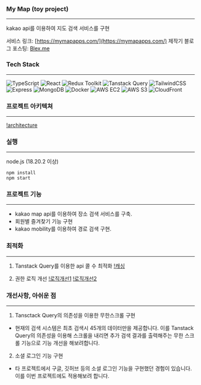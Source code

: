 ### My Map (toy project)

---

kakao api를 이용하여 지도 검색 서비스를 구현

서비스 링크: [https://mymapapps.com/](https://mymapapps.com/)
제작기 블로그 포스팅: [Blex.me](https://blex.me/@kimyoungjo/series/%EC%A7%80%EB%8F%84-%EA%B2%80%EC%83%89-%EC%84%9C%EB%B9%84%EC%8A%A4-%EC%A0%9C%EC%9E%91%EA%B8%B0)

### Tech Stack

---

![TypeScript](https://img.shields.io/badge/-TypeScript-007ACC?style=flat&logo=TypeScript&logoColor=white)
![React](https://img.shields.io/badge/-React-61DAFB?style=flat&logo=React&logoColor=white)
![Redux Toolkit](https://img.shields.io/badge/-Redux%20Toolkit-764ABC?style=flat&logo=Redux&logoColor=white)
![Tanstack Query](https://img.shields.io/badge/-Tanstack%20Query-FF4154?style=flat&logo=React%20Query&logoColor=white)
![TailwindCSS](https://img.shields.io/badge/-TailwindCSS-06B6D4?style=flat&logo=TailwindCSS&logoColor=white)
![Express](https://img.shields.io/badge/-Express-000000?style=flat&logo=Express&logoColor=white)
![MongoDB](https://img.shields.io/badge/-MongoDB-47A248?style=flat&logo=MongoDB&logoColor=white)
![Docker](https://img.shields.io/badge/-Docker-2496ED?style=flat&logo=Docker&logoColor=white)
![AWS EC2](https://img.shields.io/badge/-AWS%20EC2-FF9900?style=flat&logo=Amazon%20EC2&logoColor=white)
![AWS S3](https://img.shields.io/badge/-AWS%20S3-569A31?style=flat&logo=Amazon%20S3&logoColor=white)
![CloudFront](https://img.shields.io/badge/-CloudFront-232F3E?style=flat&logo=Amazon%20AWS&logoColor=white)

### 프로젝트 아키텍쳐

---

[!architecture](https://kimyoungjoforum1557.s3.ap-northeast-2.amazonaws.com/my-map-archi.png)


### 실행

---

node.js (18.20.2 이상)

```
npm install
npm start
```

### 프로젝트 기능

---

- kakao map api를 이용하여 장소 검색 서비스를 구축.
- 회원별 즐겨찾기 기능 구현
- kakao mobility를 이용하여 경로 검색 구현.

### 최적화 

---

1. Tanstack Query를 이용한 api 콜 수 최적화
[!캐싱](https://kimyoungjoforum1557.s3.ap-northeast-2.amazonaws.com/my-map-content02.png)

2. 권한 로직 개선
[!로직개선1](https://kimyoungjoforum1557.s3.ap-northeast-2.amazonaws.com/my-map-content03.png)
[!로직개선2](https://kimyoungjoforum1557.s3.ap-northeast-2.amazonaws.com/my-map-content04.png)

### 개선사항, 아쉬운 점

---

1. Tansctack Query의 의존성을 이용한 무한스크롤 구현
 - 현재의 검색 시스템은 최초 검색시 45개의 데이터만을 제공합니다. 이를 Tanstack Query의 의존성을 이용해 스크롤을 내리면 추가 검색 결과를 출력해주는 무한 스크롤 기능으로 기능 개선을 해보려합니다.

2. 소셜 로그인 기능 구현
 - 타 프로젝트에서 구글, 깃허브 등의 소셜 로그인 기능을 구현했던 경험이 있습니다. 이를 이번 프로젝트에도 적용해보려 합니다.
